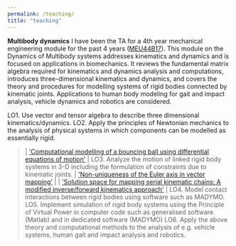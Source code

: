 ```yaml
---
permalink: /teaching/
title: "teaching"
---
```


**Multibody dynamics**
I have been the TA for a 4th year mechanical engineering module for the past 4 years (<a href="https://www.tcd.ie/Engineering/assets/module-descriptors/ss/MEU44B17.pdf" target="_blank">MEU44B17</a>). This module on the Dynamics of Multibody systems addresses kinematics and dynamics and is focused on applications in biomechanics. It reviews the fundamental matrix algebra required for kinematics and dynamics analysis and computations, introduces three-dimensional kinematics and dynamics, and covers the theory and procedures for modelling systems of rigid bodies connected by kinematic joints. Applications to human body modeling for gait and impact analysis, vehicle dynamics and robotics are considered.

LO1. Use vector and tensor algebra to describe three dimensional kinematics/dynamics.
LO2. Apply the principles of Newtonian mechanics to the analysis of physical systems in which components can be modelled as essentially rigid.
> | <a href="https://kevgildea.github.io/blog/EOM-contact-modelling/" target="_blank">'Computational modelling of a bouncing ball using differential equations of motion'</a> |
LO3. Analyze the motion of linked rigid body systems in 3-D including the formulation of constraints due to kinematic joints.
> | <a href="https://kevgildea.github.io/blog/Euler-Axis-Vector-Mapping/" target="_blank">'Non-uniqueness of the Euler axis in vector mapping'</a> |
> | <a href="https://kevgildea.github.io/blog/Kinematic-Chain-Mapping/" target="_blank">'Solution space for mapping serial kinematic chains: A modified inverse/forward kinematics approach'</a> |
LO4. Model contact interactions between rigid bodies using software such as MADYMO.
LO5. Implement simulation of rigid body systems using the Principle of Virtual Power in computer code such as generalised software (Matlab) and in dedicated software (MADYMO)
LO6. Apply the above theory and computational methods to the analysis of e.g. vehicle systems, human gait and impact analysis and robotics.





